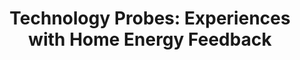 ---
type: WS Paper
authors:  Jacky Bourgeois, Blaine A. Price, Janet van der Linden, Gerd Kortuem
title: "Technology Probes: Experiences with Home Energy Feedback"
venue: CHI Workshop 'ethods for Studying Technology in the Home'
year: 2013
---